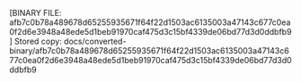 [BINARY FILE: afb7c0b78a489678d65255935671f64f22d1503ac6135003a47143c677c0ea0f2d6e3948a48ede5d1beb91970caf475d3c15bf4339de06bd77d3d0ddbfb9]
Stored copy: docs/converted-binary/afb7c0b78a489678d65255935671f64f22d1503ac6135003a47143c677c0ea0f2d6e3948a48ede5d1beb91970caf475d3c15bf4339de06bd77d3d0ddbfb9
